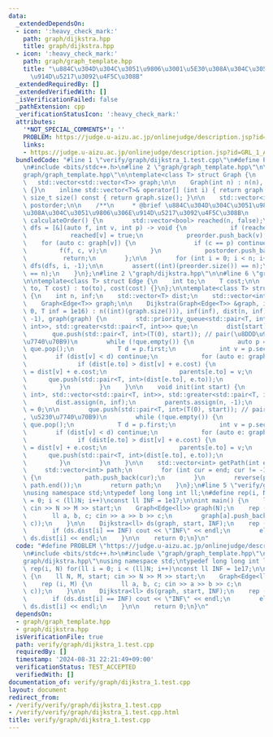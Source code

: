 ```yaml
---
data:
  _extendedDependsOn:
  - icon: ':heavy_check_mark:'
    path: graph/dijkstra.hpp
    title: graph/dijkstra.hpp
  - icon: ':heavy_check_mark:'
    path: graph/graph_template.hpp
    title: "\u884C\u304D\u304C\u3051\u9806\u3001\u5E30\u308A\u304C\u3051\u9806\u306E\
      \u914D\u5217\u3092\u4F5C\u308B"
  _extendedRequiredBy: []
  _extendedVerifiedWith: []
  _isVerificationFailed: false
  _pathExtension: cpp
  _verificationStatusIcon: ':heavy_check_mark:'
  attributes:
    '*NOT_SPECIAL_COMMENTS*': ''
    PROBLEM: https://judge.u-aizu.ac.jp/onlinejudge/description.jsp?id=GRL_1_A
    links:
    - https://judge.u-aizu.ac.jp/onlinejudge/description.jsp?id=GRL_1_A
  bundledCode: "#line 1 \"verify/graph/dijkstra_1.test.cpp\"\n#define PROBLEM \"https://judge.u-aizu.ac.jp/onlinejudge/description.jsp?id=GRL_1_A\"\
    \n#include <bits/stdc++.h>\n#line 2 \"graph/graph_template.hpp\"\n\n#line 4 \"\
    graph/graph_template.hpp\"\n\ntemplate<class T> struct Graph {\n    int n;\n \
    \   std::vector<std::vector<T>> graph;\n\n    Graph(int n) : n(n), graph(n, std::vector<T>())\
    \ {}\n    inline std::vector<T>& operator[] (int i) { return graph[i]; }\n   \
    \ size_t size() const { return graph.size(); }\n\n    std::vector<int> preorder,\
    \ postorder;\n\n    /**\n     * @brief \u884C\u304D\u304C\u3051\u9806\u3001\u5E30\
    \u308A\u304C\u3051\u9806\u306E\u914D\u5217\u3092\u4F5C\u308B\n     */\n    void\
    \ calculateOrder() {\n        std::vector<bool> reached(n, false);\n        auto\
    \ dfs = [&](auto f, int v, int p) -> void {\n            if (reached[v]) return;\n\
    \            reached[v] = true;\n            preorder.push_back(v);\n        \
    \    for (auto c: graph[v]) {\n                if (c == p) continue;\n       \
    \         f(f, c, v);\n            }\n            postorder.push_back(v);\n  \
    \          return;\n        };\n\n        for (int i = 0; i < n; i++) if (!reached[i])\
    \ dfs(dfs, i, -1);\n\n        assert((int)(preorder.size()) == n);\n        assert((int)(postorder.size())\
    \ == n);\n    }\n};\n#line 2 \"graph/dijkstra.hpp\"\n\n#line 6 \"graph/dijkstra.hpp\"\
    \n\ntemplate<class T> struct Edge {\n    int to;\n    T cost;\n\n    Edge(int\
    \ to, T cost) : to(to), cost(cost) {}\n};\n\ntemplate<class T> struct Dijkstra\
    \ {\n    int n, inf;\n    std::vector<T> dist;\n    std::vector<int> parents;\n\
    \    Graph<Edge<T>> graph;\n\n    Dijkstra(Graph<Edge<T>> &graph, int start =\
    \ 0, T inf = 1e16) : n((int)(graph.size())), inf(inf), dist(n, inf), parents(n,\
    \ -1), graph(graph) {\n        std::priority_queue<std::pair<T, int>, std::vector<std::pair<T,\
    \ int>>, std::greater<std::pair<T, int>>> que;\n        dist[start] = 0;\n\n \
    \       que.push(std::pair<T, int>(T(0), start)); // pair(\u8DDD\u96E2, \u5230\
    \u7740\u70B9)\n        while (!que.empty()) {\n            auto p = que.top();\
    \ que.pop();\n            T d = p.first;\n            int v = p.second;\n    \
    \        if (dist[v] < d) continue;\n            for (auto e: graph[v]) {\n  \
    \              if (dist[e.to] > dist[v] + e.cost) {\n                    dist[e.to]\
    \ = dist[v] + e.cost;\n                    parents[e.to] = v;\n              \
    \      que.push(std::pair<T, int>(dist[e.to], e.to));\n                }\n   \
    \         }\n        }\n    }\n\n    void init(int start) {\n        std::priority_queue<std::pair<T,\
    \ int>, std::vector<std::pair<T, int>>, std::greater<std::pair<T, int>>> que;\n\
    \        dist.assign(n, inf);\n        parents.assign(n, -1);\n        dist[start]\
    \ = 0;\n\n        que.push(std::pair<T, int>(T(0), start)); // pair(\u8DDD\u96E2\
    , \u5230\u7740\u70B9)\n        while (!que.empty()) {\n            auto p = que.top();\
    \ que.pop();\n            T d = p.first;\n            int v = p.second;\n    \
    \        if (dist[v] < d) continue;\n            for (auto e: graph[v]) {\n  \
    \              if (dist[e.to] > dist[v] + e.cost) {\n                    dist[e.to]\
    \ = dist[v] + e.cost;\n                    parents[e.to] = v;\n              \
    \      que.push(std::pair<T, int>(dist[e.to], e.to));\n                }\n   \
    \         }\n        }\n    }\n\n    std::vector<int> getPath(int end) {\n   \
    \     std::vector<int> path;\n        for (int cur = end; cur != -1; cur = parents[cur])\
    \ {\n            path.push_back(cur);\n        }\n        reverse(path.begin(),\
    \ path.end());\n        return path;\n    }\n};\n#line 5 \"verify/graph/dijkstra_1.test.cpp\"\
    \nusing namespace std;\ntypedef long long int ll;\n#define rep(i, N) for(ll i\
    \ = 0; i < (ll)N; i++)\nconst ll INF = 1e17;\n\nint main() {\n    ll N, M, start;\
    \ cin >> N >> M >> start;\n    Graph<Edge<ll>> graph(N);\n    rep (i, M) {\n \
    \       ll a, b, c; cin >> a >> b >> c;\n        graph[a].push_back(Edge<ll>(b,\
    \ c));\n    }\n\n    Dijkstra<ll> ds(graph, start, INF);\n    rep (i, N) {\n \
    \       if (ds.dist[i] == INF) cout << \"INF\" << endl;\n        else cout <<\
    \ ds.dist[i] << endl;\n    }\n\n    return 0;\n}\n"
  code: "#define PROBLEM \"https://judge.u-aizu.ac.jp/onlinejudge/description.jsp?id=GRL_1_A\"\
    \n#include <bits/stdc++.h>\n#include \"graph/graph_template.hpp\"\n#include \"\
    graph/dijkstra.hpp\"\nusing namespace std;\ntypedef long long int ll;\n#define\
    \ rep(i, N) for(ll i = 0; i < (ll)N; i++)\nconst ll INF = 1e17;\n\nint main()\
    \ {\n    ll N, M, start; cin >> N >> M >> start;\n    Graph<Edge<ll>> graph(N);\n\
    \    rep (i, M) {\n        ll a, b, c; cin >> a >> b >> c;\n        graph[a].push_back(Edge<ll>(b,\
    \ c));\n    }\n\n    Dijkstra<ll> ds(graph, start, INF);\n    rep (i, N) {\n \
    \       if (ds.dist[i] == INF) cout << \"INF\" << endl;\n        else cout <<\
    \ ds.dist[i] << endl;\n    }\n\n    return 0;\n}\n"
  dependsOn:
  - graph/graph_template.hpp
  - graph/dijkstra.hpp
  isVerificationFile: true
  path: verify/graph/dijkstra_1.test.cpp
  requiredBy: []
  timestamp: '2024-08-31 22:21:49+09:00'
  verificationStatus: TEST_ACCEPTED
  verifiedWith: []
documentation_of: verify/graph/dijkstra_1.test.cpp
layout: document
redirect_from:
- /verify/verify/graph/dijkstra_1.test.cpp
- /verify/verify/graph/dijkstra_1.test.cpp.html
title: verify/graph/dijkstra_1.test.cpp
---
```

